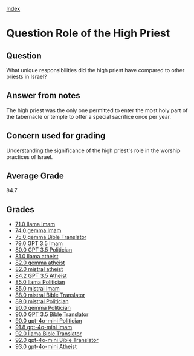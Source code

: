 
[Index](../../index.md)
# Question Role of the High Priest
## Question
What unique responsibilities did the high priest have compared to other priests in Israel?

## Answer from notes
The high priest was the only one permitted to enter the most holy part of the tabernacle or temple to offer a special sacrifice once per year.

## Concern used for grading
Understanding the significance of the high priest's role in the worship practices of Israel.

## Average Grade
84.7

## Grades
 * [71.0 llama Imam](../answers/llama_Imam/Role_of_the_High_Priest.md)
 * [74.0 gemma Imam](../answers/gemma_Imam/Role_of_the_High_Priest.md)
 * [75.0 gemma Bible Translator](../answers/gemma_Bible_Translator/Role_of_the_High_Priest.md)
 * [79.0 GPT 3.5 Imam](../answers/GPT_3.5_Imam/Role_of_the_High_Priest.md)
 * [80.0 GPT 3.5 Politician](../answers/GPT_3.5_Politician/Role_of_the_High_Priest.md)
 * [81.0 llama atheist](../answers/llama_atheist/Role_of_the_High_Priest.md)
 * [82.0 gemma atheist](../answers/gemma_atheist/Role_of_the_High_Priest.md)
 * [82.0 mistral atheist](../answers/mistral_atheist/Role_of_the_High_Priest.md)
 * [84.2 GPT 3.5 Atheist](../answers/GPT_3.5_Atheist/Role_of_the_High_Priest.md)
 * [85.0 llama Politician](../answers/llama_Politician/Role_of_the_High_Priest.md)
 * [85.0 mistral Imam](../answers/mistral_Imam/Role_of_the_High_Priest.md)
 * [88.0 mistral Bible Translator](../answers/mistral_Bible_Translator/Role_of_the_High_Priest.md)
 * [89.0 mistral Politician](../answers/mistral_Politician/Role_of_the_High_Priest.md)
 * [90.0 gemma Politician](../answers/gemma_Politician/Role_of_the_High_Priest.md)
 * [90.0 GPT 3.5 Bible Translator](../answers/GPT_3.5_Bible_Translator/Role_of_the_High_Priest.md)
 * [90.0 gpt-4o-mini Politician](../answers/gpt-4o-mini_Politician/Role_of_the_High_Priest.md)
 * [91.8 gpt-4o-mini Imam](../answers/gpt-4o-mini_Imam/Role_of_the_High_Priest.md)
 * [92.0 llama Bible Translator](../answers/llama_Bible_Translator/Role_of_the_High_Priest.md)
 * [92.0 gpt-4o-mini Bible Translator](../answers/gpt-4o-mini_Bible_Translator/Role_of_the_High_Priest.md)
 * [93.0 gpt-4o-mini Atheist](../answers/gpt-4o-mini_Atheist/Role_of_the_High_Priest.md)
